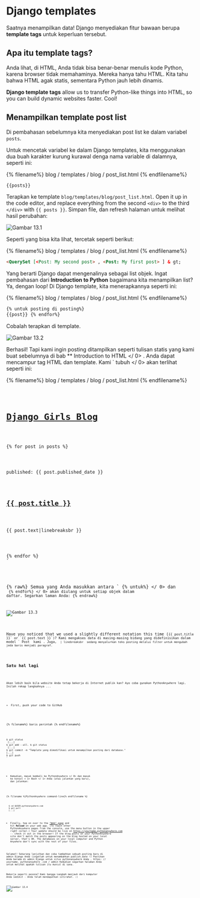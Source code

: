 # Django templates

Saatnya menampilkan data! Django menyediakan fitur bawaan berupa **template tags** untuk keperluan tersebut.

## Apa itu template tags?

Anda lihat, di HTML, Anda tidak bisa benar-benar menulis kode Python, karena browser tidak memahaminya. Mereka hanya tahu HTML. Kita tahu bahwa HTML agak statis, sementara Python jauh lebih dinamis.

**Django template tags** allow us to transfer Python-like things into HTML, so you can build dynamic websites faster. Cool!

## Menampilkan template post list

Di pembahasan sebelumnya kita menyediakan post list ke dalam variabel `posts`.

Untuk mencetak variabel ke dalam Django templates, kita menggunakan dua buah karakter kurung kurawal denga nama variable di dalamnya, seperti ini:

{% filename%} blog / templates / blog / post_list.html {% endfilename%}

```html
{{posts}}
```

Terapkan ke template `blog/templates/blog/post_list.html`. Open it up in the code editor, and replace everything from the second `<div>` to the third `</div>` with `{{ posts }}`. Simpan file, dan refresh halaman untuk melihat hasil perubahan:

![Gambar 13.1](images/step1.png)

Seperti yang bisa kita lihat, tercetak seperti berikut:

{% filename%} blog / templates / blog / post_list.html {% endfilename%}

```html
<QuerySet [<Post: My second post> , <Post: My first post> ] & gt;
```

Yang berarti Django dapat mengenalinya sebagai list objek. Ingat pembahasan dari **Introduction to Python** bagaimana kita menampilkan list? Ya, dengan loop! Di Django template, kita menerapkannya seperti ini:

{% filename%} blog / templates / blog / post_list.html {% endfilename%}

```html
{% untuk posting di posting%} 
{{post}} {% endfor%}

```

Cobalah terapkan di template.

![Gambar 13.2](images/step2.png)

Berhasil! Tapi kami ingin posting ditampilkan seperti tulisan statis yang kami buat sebelumnya di bab ** Introduction to HTML </ 0> . Anda dapat mencampur tag HTML dan template. Kami ` tubuh </ 0> akan terlihat seperti ini:</p>

<p>{% filename%} blog / templates / blog / post_list.html {% endfilename%}</p>

<pre><code class="html"><div>
    <h1><a href="/">Django Girls Blog</a></h1>
</div>

{% for post in posts %}
    <div>
        <p>published: {{ post.published_date }}</p>
        <h2><a href="">{{ post.title }}</a></h2>
        <p>{{ post.text|linebreaksbr }}</p>
    </div>
{% endfor %}
`</pre> 

{% raw%} Semua yang Anda masukkan antara ` {% untuk%} </ 0> dan <code> {% endfor%} </ 0> akan diulang untuk setiap objek dalam daftar. Segarkan laman Anda: {% endraw%}</p>

<p><img src="images/step3.png" alt="Gambar 13.3" /></p>

<p>Have you noticed that we used a slightly different notation this time (<code>{{ post.title }}` or `{{ post.text }}`)? Kami mengakses data di masing-masing bidang yang didefinisikan dalam model ` Post </ 0> kami . Juga, <code> | linebreaksbr </ 0> sedang menyalurkan teks posting melalui filter untuk mengubah jeda baris menjadi paragraf.</p>

<h2>Satu hal lagi</h2>

<p>Akan lebih baik bila website Anda tetap bekerja di Internet publik kan? Ayo coba gunakan PythonAnywhere lagi. Inilah rekap langkahnya ...</p>

<ul>
<li>First, push your code to GitHub</li>
</ul>

<p>{% filename%} baris perintah {% endfilename%}</p>

<pre><code>$ git status
 [...] 
$ git add --all. $ git status
 [...] 
$ git commit -m "Template yang dimodifikasi untuk menampilkan posting dari database."
[...] 
$ git push
`</pre> 

* Kemudian, masuk kembali ke  PythonAnywhere </ 0> dan masuk ke konsol < 1> Bash </ 1> Anda (atau jalankan yang baru), dan jalankan:</li> </ul> 
    
    {% filename %}PythonAnywhere command-line{% endfilename %}
    
        $ cd $USER.pythonanywhere.com
        $ git pull
        [...]
        
    
    * Finally, hop on over to the ["Web" page](https://www.pythonanywhere.com/web_app_setup/) and hit **Reload** on your web app. (To reach other PythonAnywhere pages from the console, use the menu button in the upper right corner.) Your update should be live on https://yourname.pythonanywhere.com -- check it out in the browser! If the blog posts on your PythonAnywhere site don't match the posts appearing on the blog hosted on your local server, that's OK. The databases on your local computer and Python Anywhere don't sync with the rest of your files.
    
    Selamat! Sekarang lanjutkan dan coba tambahkan sebuah posting baru di admin Django Anda (ingatlah untuk menambahkan publish_date !) Pastikan Anda berada di admin Django untuk situs pythonanywhere Anda , https: // yourname. pythonanywhere .com / admin Kemudian segarkan halaman Anda untuk melihat apakah tulisan itu muncul di sana.
    
    Bekerja seperti pesona? Kami bangga Langkah menjauh dari komputer Anda sedikit - Anda telah mendapatkan istirahat. :)
    
    ![Gambar 13.4](images/donut.png)